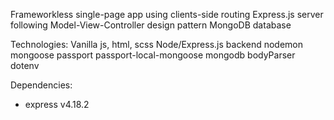 Frameworkless single-page app using clients-side routing
Express.js server following Model-View-Controller design pattern
MongoDB database

Technologies:
Vanilla js, html, scss
Node/Express.js backend
nodemon
mongoose
passport
passport-local-mongoose
mongodb
bodyParser
dotenv

Dependencies:
- express v4.18.2